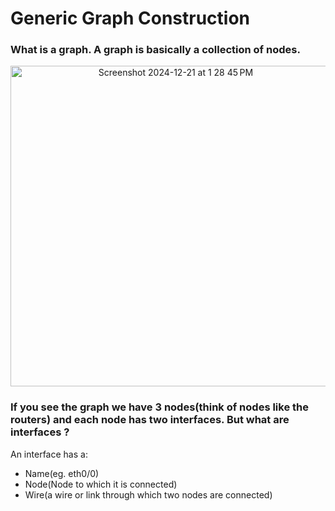 # Generic Graph Construction 

### What is a graph. A graph is basically a collection of nodes.

      
<p align="center">
  <img width="513" alt="Screenshot 2024-12-21 at 1 28 45 PM" src="https://github.com/user-attachments/assets/d6b33bb0-fe63-48eb-a1ed-9ae6616fb61a" />
</p>

### If you see the graph we have 3 nodes(think of nodes like the routers) and each node has two interfaces. But what are interfaces ?

An interface has a:
- Name(eg. eth0/0)
- Node(Node to which it is connected)
- Wire(a wire or link through which two nodes are connected)
